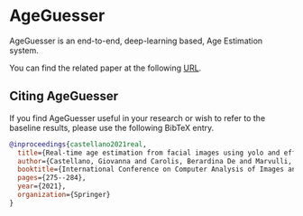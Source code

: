 # AgeGuesser

AgeGuesser is an end-to-end, deep-learning based, Age Estimation system.

You can find the related paper at the following [URL](https://www.researchgate.net/publication/355777953_Real-Time_Age_Estimation_from_Facial_Images_Using_YOLO_and_EfficientNet). 

## Citing AgeGuesser

If you find AgeGuesser useful in your research or wish to refer to the baseline results, please use the following BibTeX entry.

```BibTeX
@inproceedings{castellano2021real,
  title={Real-time age estimation from facial images using yolo and efficientnet},
  author={Castellano, Giovanna and Carolis, Berardina De and Marvulli, Nicola and Sciancalepore, Mauro and Vessio, Gennaro},
  booktitle={International Conference on Computer Analysis of Images and Patterns},
  pages={275--284},
  year={2021},
  organization={Springer}
}
